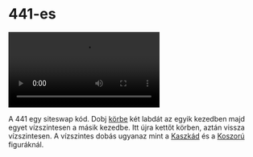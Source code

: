 # 441-es

![441](videos/mp4/441.mp4)

A 441 egy siteswap kód. Dobj [körbe](kor-kifele.md) két labdát az egyik kezedben majd egyet vízszintesen a másik kezedbe. Itt újra kettőt körben, aztán vissza vízszintesen. A vízszintes dobás ugyanaz mint a [Kaszkád](kaszkad.md) és a [Koszorú](koszoru.md) figuráknál.

